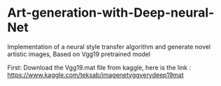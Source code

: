 # Art-generation-with-Deep-neural-Net

Implementation of a neural style transfer algorithm and generate novel artistic images, Based on Vgg19 pretrained model

First: Download the Vgg19.mat file from kaggle, here is the link : https://www.kaggle.com/teksab/imagenetvggverydeep19mat


